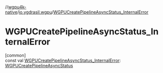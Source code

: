 //[wgpu4k-native](../../index.md)/[io.ygdrasil.wgpu](index.md)/[WGPUCreatePipelineAsyncStatus_InternalError](-w-g-p-u-create-pipeline-async-status_-internal-error.md)

# WGPUCreatePipelineAsyncStatus_InternalError

[common]\
const val [WGPUCreatePipelineAsyncStatus_InternalError](-w-g-p-u-create-pipeline-async-status_-internal-error.md): [WGPUCreatePipelineAsyncStatus](-w-g-p-u-create-pipeline-async-status/index.md)